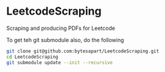 # LeetcodeScraping
Scraping and producing PDFs for Leetcode

To get teh git submodule also, do the following
```bash
git clone git@github.com:bytesapart/LeetcodeScraping.git
cd LeetcodeScraping
git submodule update --init --recursive
```
